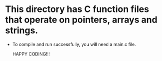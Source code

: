 # This directory has C function files that operate on pointers, arrays and strings.
* To compile and run successfully, you will need a main.c file.

	HAPPY CODING!!!
